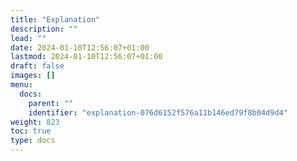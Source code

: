 ```yaml
---
title: "Explanation"
description: ""
lead: ""
date: 2024-01-10T12:56:07+01:00
lastmod: 2024-01-10T12:56:07+01:00
draft: false
images: []
menu:
  docs:
    parent: ""
    identifier: "explanation-076d6152f576a11b146ed79f8b04d9d4"
weight: 823
toc: true
type: docs
---
```

